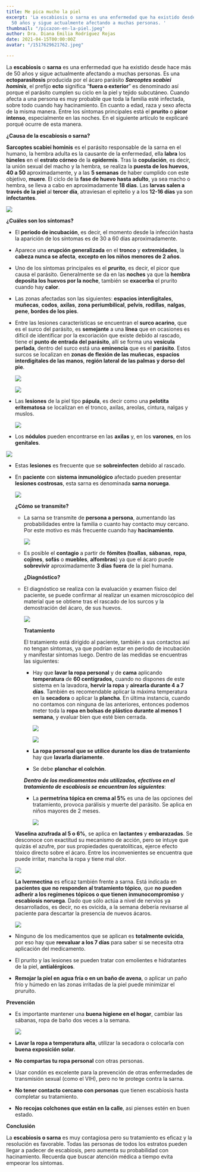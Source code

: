 ```yaml
---
title: Me pica mucho la piel
excerpt: 'La escabiosis o sarna es una enfermedad que ha existido desde hace más de
  50 años y sigue actualmente afectando a muchas personas. '
thumbnail: "/picazon-en-la-piel.jpeg"
author: Dra. Diana Emilia Rodríguez Rojas
date: 2021-04-15T00:00:00Z
avatar: "/1517629621762.jpeg"

---
```

La **escabiosis** o **sarna** es una enfermedad que ha existido desde hace más de 50 años y sigue actualmente afectando a muchas personas. Es una **ectoparasitosis** producida por el ácaro parásito **_Sarcoptes scabiei hominis_**, el prefijo **ecto** significa “**fuera o exterior**” es denominado así porque el parásito cumplen su ciclo en la piel y tejido subcutáneo. Cuando afecta a una persona es muy probable que toda la familia esté infectada, sobre todo cuando hay hacinamiento. En cuanto a edad, raza y sexo afecta de la misma manera. Entre los síntomas principales está el **prurito** o **picor intenso**, especialmente en las noches. En el siguiente artículo te explicaré porqué ocurre de esta manera.

**¿Causa de la escabiosis o sarna?**

**Sarcoptes scabiei hominis** es el parásito responsable de la sarna en el humano, la hembra adulta es la causante de la enfermedad, ella **labra** los **túneles** en el **estrato córneo** de la **epidermis**. Tras la **copulación**, es decir, la unión sexual del macho y la hembra, se realiza la **puesta de los huevos**, **40 a 50** aproximadamente,  y a las **5 semanas** de haber cumplido con este objetivo, **muere**. El ciclo de la **fase de huevo hasta adulto**, ya sea macho o hembra, se lleva a cabo en aproximadamente **18 días**. Las **larvas salen a través de la piel** al **tercer día**, atraviesan el epitelio y a los **12-16 días** ya son **infectantes**.

![](/sarcoptes_scabiei_1950_000.jpeg)

**¿Cuáles son los síntomas?**

* El **periodo de incubación**, es decir, el momento desde la infección hasta la aparición de los síntomas es de 30 a 60 días aproximadamente.
* Aparece una **erupción generalizada** en el **tronco** y **extremidades**, la **cabeza nunca se afecta**, **excepto en los niños menores de 2 años**.
* Uno de los síntomas principales es el **prurito**, es decir, el picor que causa el parásito. Generalmente se da en las **noches** ya que la **hembra deposita los huevos por la noche**, también se **exacerba** el prurito cuando hay **calor**.
* Las zonas afectadas son las siguientes: **espacios interdigitales**, **muñecas**, **codos**, **axilas**, **zona periumbilical**, **pelvis**, **rodillas**, **nalgas**, **pene**, **bordes de los pies**.
* Entre las lesiones características se encuentran el **surco acarino**, que es el surco del parásito, es **semejante** a una **línea** que en ocasiones es difícil de identificar por la excoriación que existe debido al rascado, tiene el **punto de entrada del parásito**, allí se forma una **vesícula perlada**, dentro del surco está una **eminencia** que es el **parásito**. Estos surcos se localizan en **zonas de flexión de las muñecas**, **espacios interdigitales de las manos**, **región lateral de las palmas y dorso del pie**.

  ![](/captura-de-pantalla-2021-04-15-a-la-s-5-26-24-p-m.png)

  ![](/captura-de-pantalla-2021-04-15-a-la-s-5-26-37-p-m.png)
* Las **lesiones** de la piel tipo **pápula**, es decir como una **pelotita eritematosa** se localizan en el tronco, axilas, areolas, cintura, nalgas y muslos.

  ![](/640px-acarodermatitis_hand.jpeg)
* Los **nódulos** pueden encontrarse en las **axilas** y, en los **varones**, en los **genitales**.

![](/captura-de-pantalla-2021-04-15-a-la-s-5-33-45-p-m.png)

* Estas **lesiones** es frecuente que se **sobreinfecten** debido al rascado.
* En **paciente** con **sistema inmunológico** afectado pueden presentar **lesiones costrosas**, esta sarna es denominada **sarna noruega**.

  ![](/captura-de-pantalla-2021-04-15-a-la-s-5-41-50-p-m.png)

  **¿Cómo se transmite?**
  * La sarna se transmite de **persona a persona**, aumentando las probabilidades entre la familia o cuanto hay contacto muy cercano. Por este motivo es más frecuente cuando hay **hacinamiento**.

    ![](/demodex-2.jpeg)
  * Es posible el **contagio** a partir de **fómites (toallas**, **sábanas**, **ropa**, **cojines**, **sofás** o **muebles**, **alfombras**) ya que el ácaro puede **sobrevivir** aproximadamente **3 días** **fuera** de la piel humana.

    **¿Diagnóstico?**
  * El diagnóstico se realiza con la evaluación y examen físico del paciente, se puede confirmar al realizar un examen microscópico del material que se obtiene tras el rascado de los surcos y la demostración del ácaro, de sus huevos.

    ![](/trust-tru-katsande-6q5qg8iigro-unsplash-1.jpg)

    **Tratamiento**

    El tratamiento está dirigido al paciente, también a sus contactos así no tengan síntomas, ya que podrían estar en periodo de incubación  y manifestar síntomas luego. Dentro de las medidas se encuentras las siguientes:
    * Hay que **lavar la ropa personal** y de **cama** aplicando **temperatura** de **60 centígrados,** cuando no dispones de este sistema en la lavadora, **hervir la ropa** y **airearla durante 4 a 7 días**. También es recomendable aplicar la máxima temperatura en la **secadora** o aplicar la **plancha**. En última instancia, cuando no contamos con ninguna de las anteriores, entonces podemos meter toda la **ropa en bolsas de plástico durante al menos 1 semana**, y evaluar bien que esté bien cerrada.

      ![](/matar-acaros-en-un-colchon-con-plancha.jpeg)

      ![](/ropa-usada-en-bolsa-de-plastico-para-ser-entregada-la-caridad-bolsas-el-suelo-grano-madera-delante-pared-blanca-167110006.jpeg)
    * **La ropa personal que se utilice durante los días de tratamiento** hay que **lavarla diariamente**.
    * Se debe **planchar el colchón**.

    **_Dentro de los medicamentos más utilizados, efectivos en el tratamiento de escabiosis se encuentran los siguientes_**:
    * La **permetrina tópica en crema al 5%** es una de las opciones del tratamiento, provoca parálisis y muerte del parásito. Se aplica en niños mayores de 2 meses.

      ![](/chinoin_scabisan_crema_tubo.png)

  **Vaselina azufrada al  5 o 6%**, se aplica en **lactantes** y **embarazadas**. Se desconoce con exactitud su mecanismo de acción, pero se intuye que quizás el azufre, por sus propiedades queratolíticas, ejerce efecto tóxico directo sobre el ácaro. Entre los inconvenientes se encuentra que puede irritar, mancha la ropa y tiene mal olor.

  ![](/captura-de-pantalla-2021-04-15-a-la-s-6-06-05-p-m.png)

  **La Ivermectina** es eficaz también frente a sarna. Está indicada en **pacientes que no responden al tratamiento tópico**, que **no pueden adherir a los regímenes tópicos o que tienen inmunocompromiso** y **escabiosis noruega**. Dado que sólo actúa a nivel de nervios ya desarrollados, es decir, no es ovicida, a la semana debería revisarse al paciente para descartar la presencia de nuevos ácaros.

  ![](/captura-de-pantalla-2021-04-15-a-la-s-6-09-02-p-m.png)
* Ninguno de los medicamentos que se aplican es **totalmente ovicida**, por eso hay que **reevaluar a los 7 días** para saber si se necesita otra aplicación del medicamento.
* El prurito y las lesiones se pueden tratar con emolientes e hidratantes de la piel, **antialérgicos**.
* **Remojar la piel en agua fría o en un baño de avena**, o aplicar un paño frío y húmedo en las zonas irritadas de la piel puede minimizar el pruruito.

**Prevención**

* Es importante mantener una **buena higiene en el hogar**, cambiar las sábanas, ropa de baño dos veces a la semana.

  ![](/img_6985.jpeg)
* **Lavar la ropa a temperatura alta**, utilizar la secadora o colocarla con **buena exposición solar**.
* **No compartas tu ropa personal** con otras personas.
* Usar condón es excelente para la prevención de otras enfermedades de transmisión sexual (como el VIH), pero no te protege contra la sarna.
* **No tener contacto cercano con personas** que tienen escabiosis hasta completar su tratamiento.
* **No recojas colchones que están en la calle**, asi pienses estén en buen estado.

**Conclusión**

La **escabiosis o sarna** es muy contagiosa pero su tratamiento es eficaz y la resolución es favorable. Todas las personas de todos los estratos pueden llegar a padecer de escabiosis, pero aumenta su probabilidad con hacinamiento. Recuerda que buscar atención médica a tiempo evita empeorar los síntomas.